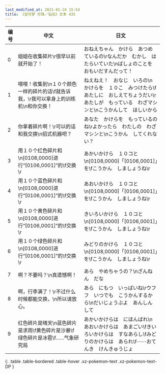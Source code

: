 ```yaml
---
last_modified_at: 2021-01-24 15:54
title: 《宝可梦 珍珠／钻石》文本 435
---
```

| 编号 | 中文 | 日文 |
| ---- | ---- | ---- |
| 0 | 姐姐在收集碎片\r很早以前就开始了！ | おねえちゃん　かけら　あつめているの\rなんだか　むかし　はたらいていた\nばしょのことを　おもいだすんだって！ |
| 1 | 喂喂！收集到\n１０个颜色一样的碎片的话\f就告诉我，\r我可以拿身上的训练机\n和你交换！ | ねえねえ！　おなじ　いろの\nかけらを　１０こ　みつけたら\fあたしに　おしえてちょうだい\rあたしが　もっている　わざマシンと\nこうかんして　ほしいから |
| 2 | 你拿着碎片啊！\r可以的话和我交换\n招式机器吧？ | あなた　かけらを　もっているのね\rよかったら　わたしの　わざマシンと\nこうかん　してくれない？ |
| 3 | 用１０个红色碎片和\n[0108,0000]进行“[0106,0001]”的\f交换\r | あかいかけら　１０コと\n[0108,0000]「[0106,0001]」を\fこうかん　しましょうね\r |
| 4 | 用１０个蓝色碎片和\n[0108,0000]进行“[0106,0001]”的\f交换\r | あおいかけら　１０コと\n[0108,0000]「[0106,0001]」を\fこうかん　しましょうね\r |
| 5 | 用１０个黄色碎片和\n[0108,0000]进行“[0106,0001]”的\f交换\r | きいろいかけら　１０コと\n[0108,0000]「[0106,0001]」を\fこうかん　しましょうね\r |
| 6 | 用１０个绿色碎片和\n[0108,0000]进行“[0106,0001]”的\f交换\r | みどりのかけら　１０コと\n[0108,0000]「[0106,0001]」を\fこうかん　しましょうね\r |
| 7 | 啊？不要吗？\n真遗憾啊！ | あら　やめちゃうの？\nざんねん　だな |
| 8 | 啊，行李满了！\r不过什么时候都能交换，\n所以请放心。 | あら　にもつ　いっぱいね\rウフフ　いつでも　こうかんするから\nだいじょうぶよ　あんしんして |
| 9 | 红色碎片是晴天\n蓝色碎片是求雨\f黄色碎片是沙暴\f绿色碎片是冰雹\f……气象研究局 | あかいかけらは　にほんばれ\nあおいかけらは　あまごい\fきいろいかけらは　すなあらし\fみどりのかけらは　あられ\f⋯⋯おてんき　けんきゅうじょ |
{: .table .table-bordered .table-hover .xz-pokemon-text .xz-pokemon-text-DP }
